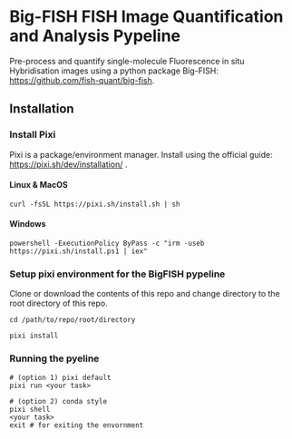 # Big-FISH FISH Image Quantification and Analysis Pypeline

Pre-process and quantify single-molecule Fluorescence in situ Hybridisation images using a python package Big-FISH: https://github.com/fish-quant/big-fish.


## Installation

### Install Pixi

Pixi is a package/environment manager. Install using the official guide: https://pixi.sh/dev/installation/ .

#### Linux & MacOS
    
    curl -fsSL https://pixi.sh/install.sh | sh

#### Windows

    powershell -ExecutionPolicy ByPass -c "irm -useb https://pixi.sh/install.ps1 | iex"


### Setup pixi environment for the BigFISH pypeline

Clone or download the contents of this repo and change directory to the root directory of this repo.

    cd /path/to/repo/root/directory

    pixi install


### Running the pyeline

    # (option 1) pixi default
    pixi run <your task>

    # (option 2) conda style
    pixi shell
    <your task>
    exit # for exiting the envornment






